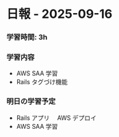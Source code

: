 # 日報 - 2025-09-16

### 学習時間: 3h

### 学習内容

- AWS SAA 学習
- Rails タグづけ機能

### 明日の学習予定

- Rails アプリ　 AWS デプロイ
- AWS SAA 学習
